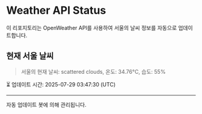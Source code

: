 
# Weather API Status

이 리포지토리는 OpenWeather API를 사용하여 서울의 날씨 정보를 자동으로 업데이트합니다.

## 현재 서울 날씨
> 서울의 현재 날씨: scattered clouds, 온도: 34.76°C, 습도: 55%

⏳ 업데이트 시간: 2025-07-29 03:47:30 (UTC)

---
자동 업데이트 봇에 의해 관리됩니다.
